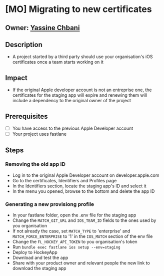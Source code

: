 # \[MO\] Migrating to new certificates

## Owner: [Yassine Chbani](https://www.github.com/yassinecc)

## Description

* A project started by a third party should use your organisation's iOS certificates once a team starts working on it

## Impact

* If the original Apple developer account is not an entreprise one, the certificates for the staging app will expire and renewing them will include a dependency to the original owner of the project

## Prerequisites

* [ ] You have access to the previous Apple Developer account
* [ ] Your project uses fastlane

## Steps

### Removing the old app ID

* Log in to the original Apple Developer account on developer.apple.com
* Go to the certificates, Identifiers and Profiles page
* In the Identifiers section, locate the staging app's ID and select it
* In the menu you opened, browse to the bottom and delete the app ID

### Generating a new provisiong profile

* In your fastlane folder, open the .env file for the staging app
* Change the `MATCH_GIT_URL` and `IOS_TEAM_ID` fields to the ones used by you organisation
* If not already the case, set `MATCH_TYPE` to 'enterprise' and `MATCH_FORCE_ENTERPRISE` to '1' in the `IOS_MATCH` section of the env file
* Change the `FL_HOCKEY_API_TOKEN` to you organisation's token
* Run `bundle exec fastlane ios setup --env=staging`
* Deploy to HockeyApp
* Download and test the app
* Share with your product owner and relevant people the new link to download the staging app

